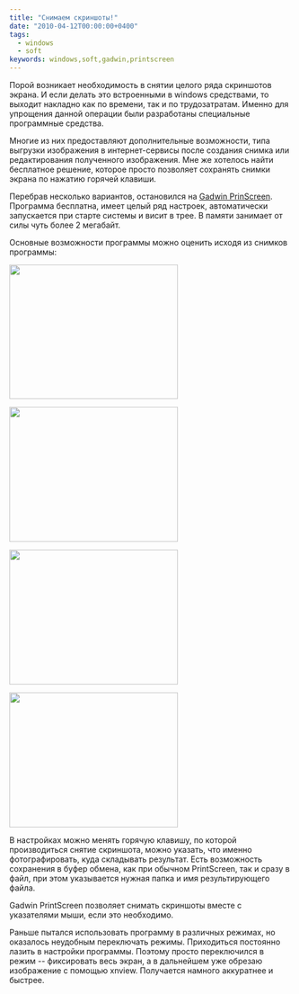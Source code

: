 ```yaml
---
title: "Снимаем скриншоты!"
date: "2010-04-12T00:00:00+0400"
tags:
  - windows
  - soft
keywords: windows,soft,gadwin,printscreen
---
```

Порой возникает необходимость в снятии целого ряда скриншотов экрана. И если делать это встроенными в windows средствами, то выходит накладно как по времени, так и по трудозатратам. Именно для упрощения данной операции были разработаны специальные программные средства.

Многие из них предоставляют дополнительные возможности, типа выгрузки изображения в интернет-сервисы после создания снимка или редактирования полученного изображения. Мне же хотелось найти бесплатное решение, которое просто позволяет сохранять снимки экрана по нажатию горячей клавиши.

Перебрав несколько вариантов, остановился на <a href="http://www.gadwin.com/download/" rel="nofollow">Gadwin PrinScreen</a>. Программа бесплатна, имеет целый ряд настроек, автоматически запускается при старте системы и висит в трее. В памяти занимает от силы чуть более 2 мегабайт.

Основные возможности программы можно оценить исходя из снимков программы:

<a href="https://static.juev.org/2010/04/gadwin_11.png"><img class="aligncenter size-medium wp-image-984" title="gadwin_1" src="https://static.juev.org/2010/04/gadwin_11-300x239.png" alt="" width="300" height="239" /></a>

<a href="https://static.juev.org/2010/04/gadwin_22.png"><img class="aligncenter size-medium wp-image-986" title="gadwin_2" src="https://static.juev.org/2010/04/gadwin_22-300x240.png" alt="" width="300" height="240" /></a>

<a href="https://static.juev.org/2010/04/gadwin_3.png"><img class="aligncenter size-medium wp-image-982" title="gadwin_3" src="https://static.juev.org/2010/04/gadwin_3-300x240.png" alt="" width="300" height="240" /></a>

<a href="https://static.juev.org/2010/04/gadwin_4.png"><img class="aligncenter size-medium wp-image-983" title="gadwin_4" src="https://static.juev.org/2010/04/gadwin_4-300x240.png" alt="" width="300" height="240" /></a>

В настройках можно менять горячую клавишу, по которой производиться снятие скриншота, можно указать, что именно фотографировать, куда складывать результат. Есть возможность сохранения в буфер обмена, как при обычном PrintScreen, так и сразу в файл, при этом указывается нужная папка и имя результирующего файла.

Gadwin PrintScreen позволяет снимать скриншоты вместе с указателями мыши, если это необходимо.

Раньше пытался использовать программу в различных режимах, но оказалось неудобным переключать режимы. Приходиться постоянно лазить в настройки программы. Поэтому просто переключился в режим -- фиксировать весь экран, а в дальнейшем уже обрезаю изображение с помощью xnview. Получается намного аккуратнее и быстрее.
